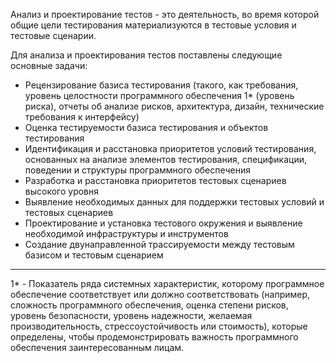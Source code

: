 Анализ и проектирование тестов - это деятельность, во время которой общие цели тестирования материализуются в тестовые условия и тестовые сценарии.


Для анализа и проектирования тестов поставлены следующие основные задачи:

- Рецензирование базиса тестирования (такого, как требования, уровень целостности программного обеспечения 1* (уровень риска),
  отчеты об анализе рисков, архитектура, дизайн, технические требования к интерфейсу)
- Оценка тестируемости базиса тестирования и объектов тестирования
- Идентификация и расстановка приоритетов условий тестирования,
  основанных на анализе элементов тестирования, спецификации, поведении и структуры программного обеспечения
- Разработка и расстановка приоритетов тестовых сценариев высокого уровня
- Выявление необходимых данных для поддержки тестовых условий и тестовых сценариев
- Проектирование и установка тестового окружения и выявление необходимой инфраструктуры и инструментов
- Создание двунаправленной трассируемости между тестовым базисом и тестовым сценарием

_________________________________________________
1* - Показатель ряда системных характеристик, которому программное обеспечение соответствует или должно
соответствовать (например, сложность программного обеспечения, оценка степени рисков, уровень
безопасности, уровень надежности, желаемая производительность, стрессоустойчивость или стоимость),
которые определены, чтобы продемонстрировать важность программного обеспечения заинтересованным
лицам.
